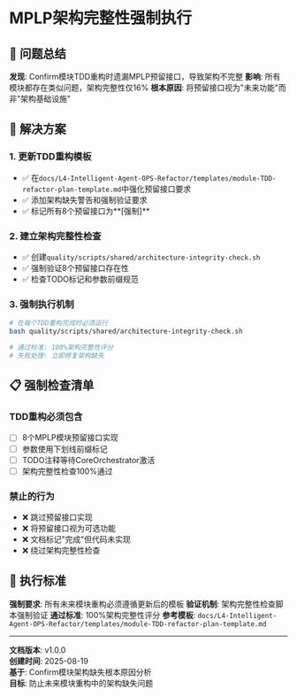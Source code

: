 # MPLP架构完整性强制执行

## 🎯 **问题总结**

**发现**: Confirm模块TDD重构时遗漏MPLP预留接口，导致架构不完整
**影响**: 所有模块都存在类似问题，架构完整性仅16%
**根本原因**: 将预留接口视为"未来功能"而非"架构基础设施"

## 🔧 **解决方案**

### **1. 更新TDD重构模板**
- ✅ 在`docs/L4-Intelligent-Agent-OPS-Refactor/templates/module-TDD-refactor-plan-template.md`中强化预留接口要求
- ✅ 添加架构缺失警告和强制验证要求
- ✅ 标记所有8个预留接口为**[强制]**

### **2. 建立架构完整性检查**
- ✅ 创建`quality/scripts/shared/architecture-integrity-check.sh`
- ✅ 强制验证8个预留接口存在性
- ✅ 检查TODO标记和参数前缀规范

### **3. 强制执行机制**
```bash
# 在每个TDD重构完成时必须运行
bash quality/scripts/shared/architecture-integrity-check.sh

# 通过标准: 100%架构完整性评分
# 失败处理: 立即修复架构缺失
```

## 📋 **强制检查清单**

### **TDD重构必须包含**
- [ ] 8个MPLP模块预留接口实现
- [ ] 参数使用下划线前缀标记
- [ ] TODO注释等待CoreOrchestrator激活
- [ ] 架构完整性检查100%通过

### **禁止的行为**
- ❌ 跳过预留接口实现
- ❌ 将预留接口视为可选功能
- ❌ 文档标记"完成"但代码未实现
- ❌ 绕过架构完整性检查

## 🎯 **执行标准**

**强制要求**: 所有未来模块重构必须遵循更新后的模板
**验证机制**: 架构完整性检查脚本强制验证
**通过标准**: 100%架构完整性评分
**参考模板**: `docs/L4-Intelligent-Agent-OPS-Refactor/templates/module-TDD-refactor-plan-template.md`

---

**文档版本**: v1.0.0  
**创建时间**: 2025-08-19  
**基于**: Confirm模块架构缺失根本原因分析  
**目标**: 防止未来模块重构中的架构缺失问题
